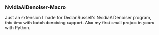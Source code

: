 ### NvidiaAIDenoiser-Macro

Just an extension I made for DeclanRussell's NvidiaAIDenoiser program, this time with batch denoising support. Also my first small project in years with Python.
